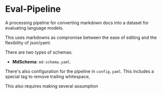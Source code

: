 # Eval-Pipeline

A processing pipeline for converting markdown docs into a dataset for evaluating language models.

This uses markdowns as compromise between the ease of editing and the flexibility of json/yaml. 

There are two types of schemas:

 - **MdSchema**:  `md-schema.yaml`.

There's also configuration for the pipeline in `config.yaml`.
 This includes a special tag to remove trailing whitespace, 

This also requires making several assumption 